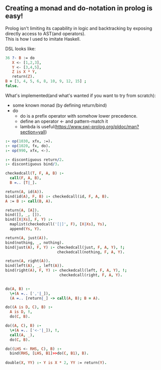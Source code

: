 ## Creating a monad and do-notation in prolog is easy!
Prolog isn't limiting its capability in logic and backtracking by exposing directly access to AST(and operators).  
This is how I used to imitate Haskell.

DSL looks like:
```prolog
36 ?- B := do
   X <- [1,2,3],
   Y <- [3,4,5],
   Z is X * Y,
   return(Z).
B = [3, 4, 5, 6, 8, 10, 9, 12, 15] ;
false.
```

What's implemented(and what's wanted if you want to try from scratch):
   * some known monad (by defining return/bind)
   * do
     * do is a prefix operator with somehow lower precedence.
     * define an operator <- and pattern-match it
     * lambda is useful(https://www.swi-prolog.org/pldoc/man?section=yall)


```prolog
:- op(1030, xfx, :=).
:- op(1020, fx, do).
:- op(990, xfx, <-).

:- discontiguous return/2.
:- discontiguous bind/3.

checkedcall(T, F, A, B) :-
  call(F, A, B),
  B =.. [T|_].

return(A, id(A)).
bind(id(A), F, B) :- checkedcall(id, F, A, B). 
A := B :- call(B, A).

return(A, [A]).
bind([], _, []).
bind([X|Xs], F, Y) :-
  maplist(checkedcall('[|]', F), [X|Xs], Ys), 
  append(Ys, Y).

return(A, just(A)).
bind(nothing, _, nothing).
bind(just(A), F, Y) :- checkedcall(just, F, A, Y), !;
                       checkedcall(nothing, F, A, Y).

return(A, right(A)).
bind(left(A), _, left(A)).
bind(right(A), F, Y) :- checkedcall(left, F, A, Y), !;
                        checkedcall(right, F, A, Y).
                            

do(A, B) :-
  \+(A =.. [','|_]),
  (A =.. [return|_] -> call(A, B); B = A).

do((A is D, C), B) :-
  A is D, !,
  do(C, B).

do((A, C), B) :-
  \+(A =.. ['<-'|_]), !,
  call(A, _),
  do(C, B).

do((LHS <- RHS, C), B) :-
  bind(RHS, [LHS, B1]>>do(C, B1), B).
      
double(X, YY) :- Y is X * 2, YY := return(Y).
```
